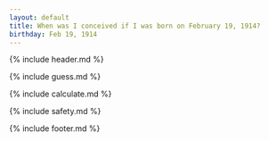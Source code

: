 ```yaml
---
layout: default
title: When was I conceived if I was born on February 19, 1914?
birthday: Feb 19, 1914
---
```


{% include header.md %}

{% include guess.md %}

{% include calculate.md %}

{% include safety.md %}

{% include footer.md %}



